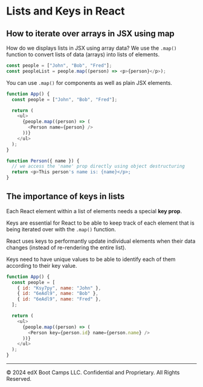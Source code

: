 # Lists and Keys in React

## How to iterate over arrays in JSX using map

How do we displays lists in JSX using array data? We use the `.map()` function to convert lists of data (arrays) into lists of elements.

```js
const people = ["John", "Bob", "Fred"];
const peopleList = people.map((person) => <p>{person}</p>);
```

You can use `.map()` for components as well as plain JSX elements.

```js
function App() {
  const people = ["John", "Bob", "Fred"];

  return (
    <ul>
      {people.map((person) => (
        <Person name={person} />
      ))}
    </ul>
  );
}

function Person({ name }) {
  // we access the 'name' prop directly using object destructuring
  return <p>This person's name is: {name}</p>;
}
```

## The importance of keys in lists

Each React element within a list of elements needs a special **key prop**.

Keys are essential for React to be able to keep track of each element that is being iterated over with the `.map()` function.

React uses keys to performantly update individual elements when their data changes (instead of re-rendering the entire list).

Keys need to have unique values to be able to identify each of them according to their key value.

```js
function App() {
  const people = [
    { id: "Ksy7py", name: "John" },
    { id: "6eAdl9", name: "Bob" },
    { id: "6eAdl9", name: "Fred" },
  ];

  return (
    <ul>
      {people.map((person) => (
        <Person key={person.id} name={person.name} />
      ))}
    </ul>
  );
}
```

---
© 2024 edX Boot Camps LLC. Confidential and Proprietary. All Rights Reserved.